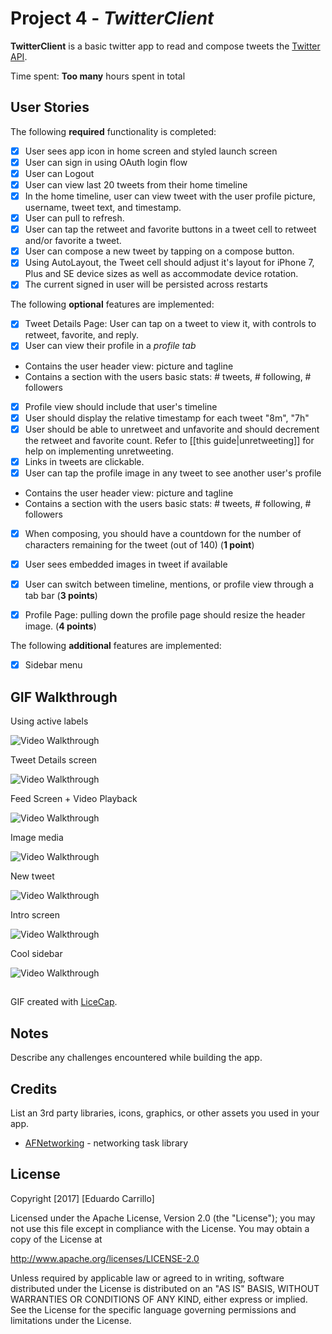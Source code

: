 # Project 4 - *TwitterClient*

**TwitterClient** is a basic twitter app to read and compose tweets the [Twitter API](https://apps.twitter.com/).

Time spent: **Too many** hours spent in total

## User Stories

The following **required** functionality is completed:

- [x] User sees app icon in home screen and styled launch screen
- [x] User can sign in using OAuth login flow
- [x] User can Logout
- [x] User can view last 20 tweets from their home timeline
- [x] In the home timeline, user can view tweet with the user profile picture, username, tweet text, and timestamp.
- [x] User can pull to refresh.
- [x] User can tap the retweet and favorite buttons in a tweet cell to retweet and/or favorite a tweet.
- [x] User can compose a new tweet by tapping on a compose button.
- [x] Using AutoLayout, the Tweet cell should adjust it's layout for iPhone 7, Plus and SE device sizes as well as accommodate device rotation.
- [x] The current signed in user will be persisted across restarts

The following **optional** features are implemented:

- [x] Tweet Details Page: User can tap on a tweet to view it, with controls to retweet, favorite, and reply.
- [x] User can view their profile in a *profile tab*
- Contains the user header view: picture and tagline
- Contains a section with the users basic stats: # tweets, # following, # followers
- [x] Profile view should include that user's timeline
- [x] User should display the relative timestamp for each tweet "8m", "7h"
- [x] User should be able to unretweet and unfavorite and should decrement the retweet and favorite count. Refer to [[this guide|unretweeting]] for help on implementing unretweeting.
- [x] Links in tweets are clickable.
- [x] User can tap the profile image in any tweet to see another user's profile
- Contains the user header view: picture and tagline
- Contains a section with the users basic stats: # tweets, # following, # followers
- [x] When composing, you should have a countdown for the number of characters remaining for the tweet (out of 140) (**1 point**)
- [x] User sees embedded images in tweet if available
- [x] User can switch between timeline, mentions, or profile view through a tab bar (**3 points**)
- [x] Profile Page: pulling down the profile page should  resize the header image. (**4 points**)


The following **additional** features are implemented:

- [x] Sidebar menu

## GIF Walkthrough

Using active labels

<img src='https://i.imgur.com/0PQ1rw3.gif'   title=Active Labels  width='' alt='Video Walkthrough' />

Tweet Details screen

<img src='https://i.imgur.com/M4HPdZ4.gif'  title= Detail screen  width='' alt='Video Walkthrough' />

Feed Screen + Video Playback

<img src='https://i.imgur.com/yeSyhw7.gif'  title= Detail screen  width='' alt='Video Walkthrough' />

Image media

<img src='https://i.imgur.com/TQFSyBn.gif'  title= Detail screen  width='' alt='Video Walkthrough' />

New tweet

<img src='https://i.imgur.com/0uPRoE9.gif'  title= Detail screen  width='' alt='Video Walkthrough' />

Intro screen

<img src='https://i.imgur.com/cNPGvuG.gif'  title= Detail screen  width='' alt='Video Walkthrough' />

Cool sidebar

<img src='https://i.imgur.com/cCeiNEC.gif'  title= Detail screen  width='' alt='Video Walkthrough' />















##

GIF created with [LiceCap](http://www.cockos.com/licecap/).

## Notes

Describe any challenges encountered while building the app.

## Credits

List an 3rd party libraries, icons, graphics, or other assets you used in your app.

- [AFNetworking](https://github.com/AFNetworking/AFNetworking) - networking task library

## License

Copyright [2017] [Eduardo Carrillo]

Licensed under the Apache License, Version 2.0 (the "License");
you may not use this file except in compliance with the License.
You may obtain a copy of the License at

http://www.apache.org/licenses/LICENSE-2.0

Unless required by applicable law or agreed to in writing, software
distributed under the License is distributed on an "AS IS" BASIS,
WITHOUT WARRANTIES OR CONDITIONS OF ANY KIND, either express or implied.
See the License for the specific language governing permissions and
limitations under the License.
